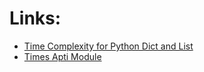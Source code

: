 # Links:

- [Time Complexity for Python Dict and List](https://www.geeksforgeeks.org/complexity-cheat-sheet-for-python-operations/)
- [Times Apti Module](https://drive.google.com/drive/u/1/folders/13sUFEFVIJBSObt_bwC89WoHv43Qgw96W)
